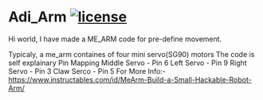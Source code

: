 # Adi_Arm  [![license](https://img.shields.io/github/license/mashape/apistatus.svg?maxAge=2592000)](https://github.com/Mittaladitech/Adi_Arm/blob/master/LICENSE)<br>
Hi world, I have made a ME_ARM code for pre-define movement.

Typicaly, a me_arm containes of four mini servo(SG90) motors
The code is self explainary
 Pin Mapping    Middle Servo - Pin 6
                Left Servo   - Pin 9
                Right Servo  - Pin 3
                Claw Serco   - Pin 5
For More Info:- https://www.instructables.com/id/MeArm-Build-a-Small-Hackable-Robot-Arm/
